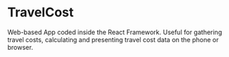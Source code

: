 # TravelCost
Web-based App coded inside the React Framework. Useful for gathering travel costs, calculating and presenting travel cost data on the phone or browser.
